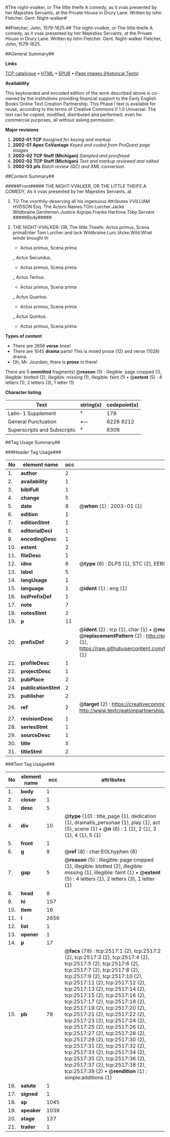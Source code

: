#The night-vvalker, or The little theife A comedy, as it vvas presented by her Majesties Servants, at the Private House in Drury Lane. Written by Iohn Fletcher. Gent. Night-walker#

##Fletcher, John, 1579-1625.##
The night-vvalker, or The little theife A comedy, as it vvas presented by her Majesties Servants, at the Private House in Drury Lane. Written by Iohn Fletcher. Gent.
Night-walker
Fletcher, John, 1579-1625.

##General Summary##

**Links**

[TCP catalogue](http://www.ota.ox.ac.uk/tcp/)  • 
[HTML](http://tei.it.ox.ac.uk/tcp/Texts-HTML/free/A00/A00966.html)  • 
[EPUB](http://tei.it.ox.ac.uk/tcp/Texts-EPUB/free/A00/A00966.epub) • 
[Page images (Historical Texts)](https://data.historicaltexts.jisc.ac.uk/view?pubId=eebo-99838154e&pageId=eebo-99838154e-2517-1)

**Availability**

This keyboarded and encoded edition of the
	       work described above is co-owned by the institutions
	       providing financial support to the Early English Books
	       Online Text Creation Partnership. This Phase I text is
	       available for reuse, according to the terms of Creative
	       Commons 0 1.0 Universal. The text can be copied,
	       modified, distributed and performed, even for
	       commercial purposes, all without asking permission.

**Major revisions**

1. __2002-01__ __TCP__ *Assigned for keying and markup*
1. __2002-01__ __Apex CoVantage__ *Keyed and coded from ProQuest page images*
1. __2002-02__ __TCP Staff (Michigan)__ *Sampled and proofread*
1. __2002-02__ __TCP Staff (Michigan)__ *Text and markup reviewed and edited*
1. __2002-03__ __pfs__ *Batch review (QC) and XML conversion*

##Content Summary##

#####Front#####
THE NIGHT-VVALKER, OR THE LITTLE THEIFE.A COMEDY, As it vvas presented by her Majesties Servants, at
1. TO The vvorthily-deserving all his ingenuous Attributes VVILLIAM HVDSON Esq.
The Actors Names.TOm Lurcher.Jacke Wildbraine.Gentlemen.Justice Algripe.Franke Hartlove.Toby.Servant
#####Body#####

1. THE NIGHT-VVALKER: OR, The little Theefe.
Actus primus, Scena primaEnter Tom Lurcher and Iack Wildbraine.Lurc.IAcke.Wild.What winde brought th
      * Actus primus, Scena prima

    _ Actus Secundus.

      * Actus primus, Scena prima

    _ Actus Tertius.

      * Actus primus, Scena prima

    _ Actus Quartus.

      * Actus primus, Scena prima

    _ Actus Quintus.

      * Actus primus, Scena prima

**Types of content**

  * There are 2656 **verse** lines!
  * There are 1045 **drama** parts! This is mixed prose (12) and verse (1028) drama.
  * Oh, Mr. Jourdain, there is **prose** in there!

There are 5 **ommitted** fragments! 
 @__reason__ (5) : illegible: page cropped (1), illegible: blotted (2), illegible: missing (1), illegible: faint (1)  •  @__extent__ (5) : 4 letters (1), 2 letters (3), 1 letter (1)

**Character listing**


|Text|string(s)|codepoint(s)|
|---|---|---|
|Latin-1 Supplement|²|178|
|General Punctuation|•—|8226 8212|
|Superscripts             and Subscripts|⁴|8308|

##Tag Usage Summary##

###Header Tag Usage###

|No|element name|occ|attributes|
|---|---|---|---|
|1.|__author__|2||
|2.|__availability__|1||
|3.|__biblFull__|1||
|4.|__change__|5||
|5.|__date__|8| @__when__ (1) : 2003-01 (1)|
|6.|__edition__|1||
|7.|__editionStmt__|1||
|8.|__editorialDecl__|1||
|9.|__encodingDesc__|1||
|10.|__extent__|2||
|11.|__fileDesc__|1||
|12.|__idno__|6| @__type__ (6) : DLPS (1), STC (2), EEBO-CITATION (1), PROQUEST (1), VID (1)|
|13.|__label__|5||
|14.|__langUsage__|1||
|15.|__language__|1| @__ident__ (1) : eng (1)|
|16.|__listPrefixDef__|1||
|17.|__note__|7||
|18.|__notesStmt__|2||
|19.|__p__|11||
|20.|__prefixDef__|2| @__ident__ (2) : tcp (1), char (1)  •  @__matchPattern__ (2) : ([0-9\-]+):([0-9IVX]+) (1), (.+) (1)  •  @__replacementPattern__ (2) : http://eebo.chadwyck.com/downloadtiff?vid=$1&page=$2 (1), https://raw.githubusercontent.com/textcreationpartnership/Texts/master/tcpchars.xml#$1 (1)|
|21.|__profileDesc__|1||
|22.|__projectDesc__|1||
|23.|__pubPlace__|2||
|24.|__publicationStmt__|2||
|25.|__publisher__|2||
|26.|__ref__|2| @__target__ (2) : https://creativecommons.org/publicdomain/zero/1.0/ (1), http://www.textcreationpartnership.org/docs/. (1)|
|27.|__revisionDesc__|1||
|28.|__seriesStmt__|1||
|29.|__sourceDesc__|1||
|30.|__title__|5||
|31.|__titleStmt__|2||


###Text Tag Usage###

|No|element name|occ|attributes|
|---|---|---|---|
|1.|__body__|1||
|2.|__closer__|1||
|3.|__desc__|5||
|4.|__div__|10| @__type__ (10) : title_page (1), dedication (1), dramatis_personae (1), play (1), act (5), scene (1)  •  @__n__ (6) : 1 (2), 2 (1), 3 (1), 4 (1), 5 (1)|
|5.|__front__|1||
|6.|__g__|8| @__ref__ (8) : char:EOLhyphen (8)|
|7.|__gap__|5| @__reason__ (5) : illegible: page cropped (1), illegible: blotted (2), illegible: missing (1), illegible: faint (1)  •  @__extent__ (5) : 4 letters (1), 2 letters (3), 1 letter (1)|
|8.|__head__|8||
|9.|__hi__|157||
|10.|__item__|16||
|11.|__l__|2656||
|12.|__list__|1||
|13.|__opener__|1||
|14.|__p__|17||
|15.|__pb__|78| @__facs__ (78) : tcp:2517:1 (2), tcp:2517:2 (2), tcp:2517:3 (2), tcp:2517:4 (2), tcp:2517:5 (2), tcp:2517:6 (2), tcp:2517:7 (2), tcp:2517:8 (2), tcp:2517:9 (2), tcp:2517:10 (2), tcp:2517:11 (2), tcp:2517:12 (2), tcp:2517:13 (2), tcp:2517:14 (2), tcp:2517:15 (2), tcp:2517:16 (2), tcp:2517:17 (2), tcp:2517:18 (2), tcp:2517:19 (2), tcp:2517:20 (2), tcp:2517:21 (2), tcp:2517:22 (2), tcp:2517:23 (2), tcp:2517:24 (2), tcp:2517:25 (2), tcp:2517:26 (2), tcp:2517:27 (2), tcp:2517:28 (2), tcp:2517:29 (2), tcp:2517:30 (2), tcp:2517:31 (2), tcp:2517:32 (2), tcp:2517:33 (2), tcp:2517:34 (2), tcp:2517:35 (2), tcp:2517:36 (2), tcp:2517:37 (2), tcp:2517:38 (2), tcp:2517:39 (2)  •  @__rendition__ (1) : simple:additions (1)|
|16.|__salute__|1||
|17.|__signed__|1||
|18.|__sp__|1045||
|19.|__speaker__|1039||
|20.|__stage__|137||
|21.|__trailer__|1||
